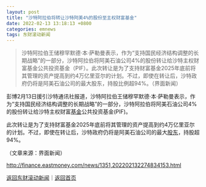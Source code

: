 ```yaml
---
layout: post
title: "沙特阿拉伯将转让沙特阿美4%的股份至主权财富基金"
date: 2022-02-13 13:18:13 +0800
categories: emnews
tags: 东财滚动新闻
---
```

> 沙特阿拉伯王储穆罕默德·本·萨勒曼表示，作为“支持国民经济结构调整的长期战略”的一部分，沙特阿拉伯将阿美石油公司4%的股份转让给沙特主权财富基金公共投资基金（PIF）。此次转让是为了支持财富基金2025年底前将其管理的资产提高到约4万亿里亚尔的计划。不过，即使在转让后，沙特政府仍将是阿美石油公司的最大股东，持股比例超94%。（界面新闻）

<p>彭博2月13日援引沙特通讯社报道，沙特阿拉伯王储穆罕默德·本·萨勒曼表示，作为“支持国民经济结构调整的长期战略”的一部分，沙特阿拉伯将阿美石油公司4%的股份转让给沙特主权财富<span id="Info.3293"><a href="http://data.eastmoney.com/zlsj/" class="infokey">基金</a></span>公共投资基金(PIF)。</p>
 <p>此次转让是为了支持财富基金2025年底前将其管理的资产提高到约4万亿里亚尔的计划。不过，即使在转让后，沙特政府仍将是阿美石油公司的最大<span id="Info.3286"><a href="http://data.eastmoney.com/gdfx/" class="infokey">股东</a></span>，持股超94%。</p><p class="em_media">（文章来源：界面新闻）</p>

<http://finance.eastmoney.com/news/1351,202202132274834153.html>

[返回东财滚动新闻](//finews.withounder.com/emnews/)｜[返回首页](//finews.withounder.com/)